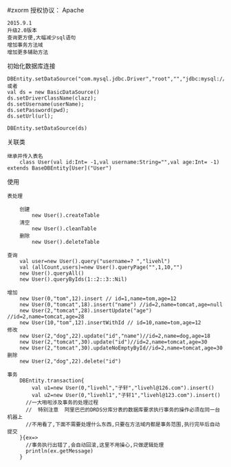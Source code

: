 #zxorm
	授权协议： Apache

	2015.9.1
	升级2.0版本
	查询更方便,大幅减少sql语句
	增加事务方法域
	增加更多辅助方法

初始化数据库连接

	DBEntity.setDataSource("com.mysql.jdbc.Driver","root","","jdbc:mysql://127.0.0.1:3306/db")
	或者
	val ds = new BasicDataSource()
    ds.setDriverClassName(clazz);
    ds.setUsername(userName);
    ds.setPassword(pwd);
    ds.setUrl(url);
    
    DBEntity.setDataSource(ds)


关联类

	继承并传入表名
		class User(val id:Int= -1,val username:String="",val age:Int= -1) extends BaseDBEntity[User]("User")


使用

    表处理

        创建
            new User().createTable
        清空
            new User().cleanTable
        删除
            new User().deleteTable

	查询
		val user=new User().query("username=? ","livehl")
		val (allCount,users)=new User().queryPage("",1,10,"")
		new User().queryAll()
		new User().queryByIds(1::2::3::Nil)

	增加
		new User(0,"tom",12).insert // id=1,name=tom,age=12
		new User(0,"tomcat",18).insert("name") //id=2,name=tomcat,age=null
		new User(2,"tomcat",28).insertUpdate("age") //id=2,name=tomcat,age=28
	    new User(10,"tom",12).insertWithId // id=10,name=tom,age=12
	修改
		new User(2,"dog",22).update("id","name")//id=2,name=dog,age=18
		new User(2,"tomcat",30).update("id")//id=2,name=tomcat,age=30
		new User(2,"tomcat",30).updateNoEmptyById//id=2,name=tomcat,age=30
	删除
		new User(2,"dog",22).delete("id")

    事务
        DBEntity.transaction{
            val u1=new User(0,"livehl","子轩","livehl@126.com").insert()
            val u2=new User(0,"livehl1","子轩1","livehl@123.com").insert()
          //一大啪啦涉及事务的处理过程
          //  特别注意  阿里巴巴的DRDS分库分表的数据库要求执行事务的操作必须在同一台机器上
          //不用看了,下面不需要处理什么东西,只要在方法域内都是事务范围,执行完毕后自动提交
        }{ex=>
          //事务执行出错了,会自动回滚,这里不用操心,只做逻辑处理
          println(ex.getMessage)
        }
		
		
